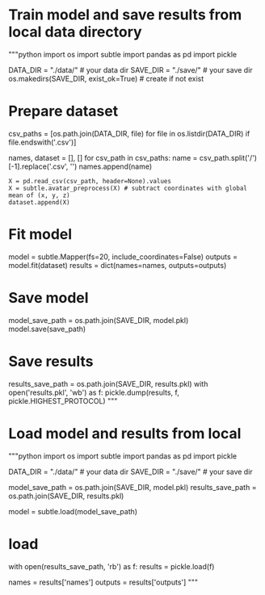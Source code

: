 # Train model and save results from local data directory
"""python
import os
import subtle
import pandas as pd
import pickle

DATA_DIR = "./data/" # your data dir
SAVE_DIR = "./save/" # your save dir 
os.makedirs(SAVE_DIR, exist_ok=True) # create if not exist

# Prepare dataset
csv_paths = [os.path.join(DATA_DIR, file) for file in os.listdir(DATA_DIR) if file.endswith('.csv')]

names, dataset = [], []
for csv_path in csv_paths:
    name = csv_path.split('/')[-1].replace('.csv', '')
    names.append(name)

    X = pd.read_csv(csv_path, header=None).values
    X = subtle.avatar_preprocess(X) # subtract coordinates with global mean of (x, y, z)
    dataset.append(X)

# Fit model
model = subtle.Mapper(fs=20, include_coordinates=False)
outputs = model.fit(dataset)
results = dict(names=names, outputs=outputs)

# Save model
model_save_path = os.path.join(SAVE_DIR, model.pkl)
model.save(save_path)

# Save results
results_save_path = os.path.join(SAVE_DIR, results.pkl)
with open('results.pkl', 'wb') as f:
    pickle.dump(results, f, pickle.HIGHEST_PROTOCOL)
"""

# Load model and results from local
"""python
import os
import subtle
import pandas as pd
import pickle

DATA_DIR = "./data/" # your data dir
SAVE_DIR = "./save/" # your save dir 

model_save_path = os.path.join(SAVE_DIR, model.pkl)
results_save_path = os.path.join(SAVE_DIR, results.pkl)

model = subtle.load(model_save_path)

# load
with open(results_save_path, 'rb') as f:
    results = pickle.load(f)

names = results['names']
outputs = results['outputs']
"""